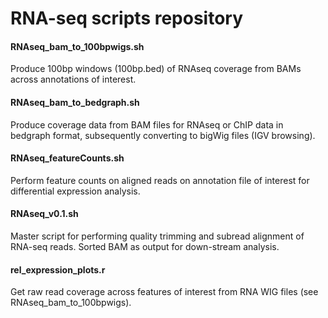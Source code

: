 # RNA-seq scripts repository

#### RNAseq_bam_to_100bpwigs.sh
Produce 100bp windows (100bp.bed) of RNAseq coverage from BAMs across annotations of interest.

#### RNAseq_bam_to_bedgraph.sh	
Produce coverage data from BAM files for RNAseq or ChIP data in bedgraph format, subsequently converting to bigWig files (IGV browsing). 

#### RNAseq_featureCounts.sh
Perform feature counts on aligned reads on annotation file of interest for differential expression analysis.

#### RNAseq_v0.1.sh
Master script for performing quality trimming and subread alignment of RNA-seq reads. Sorted BAM as output for down-stream analysis.

#### rel_expression_plots.r
Get raw read coverage across features of interest from RNA WIG files (see RNAseq_bam_to_100bpwigs).

